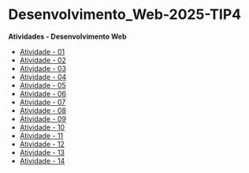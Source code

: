 # Desenvolvimento_Web-2025-TIP4

**Atividades - Desenvolvimento Web**

- [Atividade - 01](https://erik13639.github.io/Atividade-01/)
- [Atividade - 02](https://erik13639.github.io/Atividade-02/)
- [Atividade - 03](https://erik13639.github.io/Atividade-03/)
- [Atividade - 04](https://erik13639.github.io/Atividade-04/)
- [Atividade - 05](https://erik13639.github.io/Atividade-05/)
- [Atividade - 06](https://erik13639.github.io/Atividade-06/)
- [Atividade - 07](https://erik13639.github.io/Atividade-07/)
- [Atividade - 08](https://erik13639.github.io/Atividade-08/)
- [Atividade - 09](https://erik13639.github.io/Atividade-09/)
- [Atividade - 10](https://erik13639.github.io/Atividade-10/)
- [Atividade - 11](https://erik13639.github.io/Atividade-11/)
- [Atividade - 12](https://erik13639.github.io/Atividade-12/)
- [Atividade - 13]()
- [Atividade - 14]()

